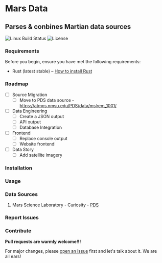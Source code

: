 # Mars Data

## Parses & conbines Martian data sources

![Linux Build Status](https://github.com/Snowda/Mars-Data/workflows/Linux/badge.svg)
![License](https://img.shields.io/github/license/Snowda/Mars-Data)

### Requirements

Before you begin, ensure you have met the following requirements:

* Rust (latest stable) – [How to install Rust](https://www.rust-lang.org/en-US/install.html)

### Roadmap

- [ ] Source Migration
	- [ ] Move to PDS data source - https://atmos.nmsu.edu/PDS/data/mslrem_1001/
- [ ] Data Engineering
	- [ ] Create a JSON output
	- [ ] API output
	- [ ] Database Integration
- [ ] Frontend
	- [ ] Replace console output
	- [ ] Website frontend
- [ ] Data Story
	- [ ] Add satellite imagery

### Installation

### Usage

### Data Sources

1. Mars Science Laboratory - Curiosity - [PDS](https://pds-atmospheres.nmsu.edu/data_and_services/atmospheres_data/MARS/mars_lander.html)

### Report Issues

### Contribute

**Pull requests are warmly welcome!!!**

For major changes, please [open an issue](https://github.com/Snowda/Mars-Data/issues/new) first and let's talk about it. We are all ears!
